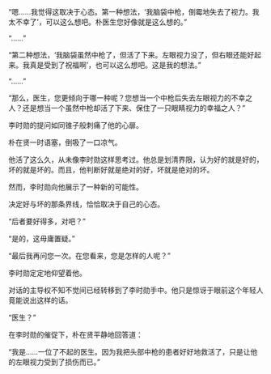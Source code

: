 “嗯……我觉得这取决于心态。第一种想法，‘我脑袋中枪，倒霉地失去了视力。我太不幸了’，可以这么想吧。朴医生您好像就是这么想的。”

“……”

“第二种想法，‘我脑袋虽然中枪了，但活了下来。左眼视力没了，但右眼还能好起来。我真是受到了祝福啊’，也可以这么想吧。这是我的想法。”

“……”

“那么，医生，您更倾向于哪一种呢？您想当一个中枪后失去左眼视力的不幸之人？还是想当一个虽然中枪却活了下来、保住了一只眼睛视力的幸福之人？”

李时勋的提问如同锥子般刺痛了他的心扉。

朴在贤一时语塞，倒吸了一口凉气。

他活了这么久，从未像李时勋这样思考过。他总是划清界限，认为好的就是好的，坏的就是坏的。而且，他判断好就是绝对的好，坏就是绝对的坏。

然而，李时勋向他展示了一种新的可能性。

决定好与坏的那条界线，恰恰取决于自己的心态。

“后者要好得多，对吧？”

“是的，这毋庸置疑。”

“最后我再问您一次。在您看来，您是怎样的人呢？”

李时勋定定地仰望着他。

对话的主导权不知不觉间已经转移到了李时勋手中。他只是惊讶于眼前这个年轻人竟能说出这样的话。

“医生？”

在李时勋的催促下，朴在贤平静地回答道：

“我是……一位了不起的医生。因为我把头部中枪的患者好好地救活了，只是让他的左眼视力受到了损伤而已。”